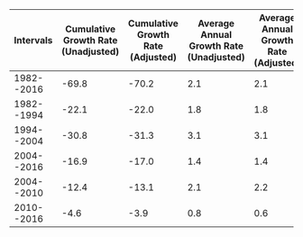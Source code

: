 | Intervals | Cumulative Growth Rate (Unadjusted) | Cumulative Growth Rate (Adjusted) | Average Annual Growth Rate (Unadjusted) | Average Annual Growth Rate (Adjusted) |
| --- | --- | --- | --- | --- |
| 1982--2016 | -69.8 | -70.2 | 2.1 | 2.1 |
| 1982--1994 | -22.1 | -22.0 | 1.8 | 1.8 |
| 1994--2004 | -30.8 | -31.3 | 3.1 | 3.1 |
| 2004--2016 | -16.9 | -17.0 | 1.4 | 1.4 |
| 2004--2010 | -12.4 | -13.1 | 2.1 | 2.2 |
| 2010--2016 | -4.6 | -3.9 | 0.8 | 0.6 |
